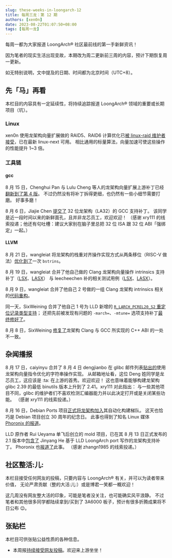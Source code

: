 ```yaml
---
slug: these-weeks-in-loongarch-12
title: 每周三龙：第 12 期
authors: [xen0n]
date: 2023-08-22T01:07:50+08:00
tags: [每周一龙]
---
```


每周一都为大家报道 LoongArch&reg; 社区最前线的第一手新鲜资讯！

<!-- truncate -->

因为笔者的现实生活出现变故，本期改为周二更新前三周的内容，预计下期恢复周一更新。

如无特别说明，文中提及的日期、时间都为北京时间（UTC+8）。

## 先「马」再看

本栏目的内容具有一定延续性，将持续追踪报道 LoongArch&reg; 领域的重要或长期项目（坑）。

### Linux

xen0n 使用龙架构向量扩展做的 RAID5、RAID6 计算优化已[被 linux-raid 维护者接受](https://lore.kernel.org/linux-raid/CAPhsuW5J_wUGmU+1tvzTqmpJSRrJicXoNmp+-ftDuHuhBcbkqA@mail.gmail.com/T/#t)，已在最新 linux-next 可用。
相比通用的标量算法，向量加速可使这些操作的性能提升 1~3 倍。

### 工具链

#### gcc

8 月 15 日，Chenghui Pan 与 Lulu Cheng 等人的龙架构向量扩展上游补丁已经[翻新到了第 4 版](https://gcc.gnu.org/pipermail/gcc-patches/2023-August/627413.html)。
不过仍然没有将补丁拆得更细，也仍然有一些小细节需要打磨。
好事多磨！

8 月 6 日，Jiajie Chen [提交了](https://gcc.gnu.org/pipermail/gcc-patches/2023-August/626413.html)
32 位龙架构（LA32）的 GCC 支持补丁。
该同学是近一段时间以来的新鲜面孔，且并非龙芯员工，欢迎欢迎！
（感谢 xry111 的线索投递；他还有句吐槽：建议大家别在脑子里总把 32 位 ISA 跟 32 位 ABI「强绑定」一起。）

#### LLVM

8 月 21 日，wangleiat 将龙架构的栈重对齐操作实现方式从两条移位（RISC-V 做法）[优化到了](https://reviews.llvm.org/D158384)一次 `bstrins`。

8 月 19 日，wangleiat 合并了他自己做的 Clang 龙架构向量操作 intrinsics
支持补丁（[LSX](https://reviews.llvm.org/D155829)、[LASX](https://reviews.llvm.org/D155830)）
与 leecheechen 补的相关测试用例（[LSX](https://reviews.llvm.org/D155834)、[LASX](https://reviews.llvm.org/D155835)）。

8 月 9 日，wangleiat 合并了他自己 2 号做的一组 Clang 龙架构 intrinsics 相关的[代码重构](https://reviews.llvm.org/D156866)。

同一天，SixWeining 合并了他自己 1 号为 LLD 新增的 [`R_LARCH_PCREL20_S2` 重定位记录类型支持](https://reviews.llvm.org/D156772)；
还把先前被发现有问题的 `-march=`、`-mtune=` 选项支持补丁[最终修好了](https://reviews.llvm.org/D155824)。

8 月 8 日，SixWeining [修复了](https://reviews.llvm.org/D156116)龙架构 Clang 与 GCC 所实现的 C++ ABI 的一处不一致。

## 杂闻播报

8 月 17 日，caiyinyu 合并了 8 月 4 日 dengjianbo 在 glibc 邮件列表[贴出的](https://sourceware.org/pipermail/libc-alpha/2023-August/150671.html)使用龙架构向量指令优化的字符串操作实现。
从邮箱地址看，这位 Deng 姓同学是龙芯员工，这应该是 :ta: 在上游的首秀。欢迎欢迎！
这也意味着能够构建龙架构 glibc 2.39 的最低 binutils 版本上升到了 2.41。xry111 对此指出：
与一些其他项目不同，glibc 的维护者们不喜欢检测汇编器能力并以此决定打开或是关闭某些功能。
（感谢 xry111 的线索投递。）

8 月 16 日，Debian Ports 项目[正式将龙架构加入](https://lists.debian.org/debian-devel-announce/2023/08/msg00000.html)其自动化构建梯队。
这天也恰巧是 Debian 项目创立 30 周年的纪念日。
此事也得到了知名 Linux 媒体 [Phoronix 的报道](https://www.phoronix.com/news/Debian-Ports-LoongArch)。

LLD 原作者 Rui Ueyama 单飞后创立的 mold 项目，已在其 8 月 13 日正式发布的 2.1
版本中[包含了](https://github.com/rui314/mold/pull/1081) Jinyang He 基于 LLD
LoongArch port 写作的龙架构支持补丁。
Phoronix 也[报道了](https://www.phoronix.com/news/Mold-2.1-Adds-LoongArch)此事。
（感谢 zhangn1985 的线索投递。）

## 社区整活:儿:

本栏目接受任何网友的投稿，只要内容与 LoongArch&reg; 有关，并可以为读者带来价值，
无论严肃贡献（整的大活:儿:）或是博君一笑都一概欢迎！

这几周没有网友整大活的印象，可能是笔者没关注，也可能确实风平浪静。
不过笔者和其他很多同学都陆续拿到/买到了 3A6000 板子，预计有很多折腾成果将不日公布 :wink:。

## 张贴栏

本栏目可供张贴公益性质的各种信息。

* 本周报[持续接受网友投稿][call-for-submissions]。欢迎来上游坐坐！

[call-for-submissions]: https://github.com/loongson-community/areweloongyet/issues/16
